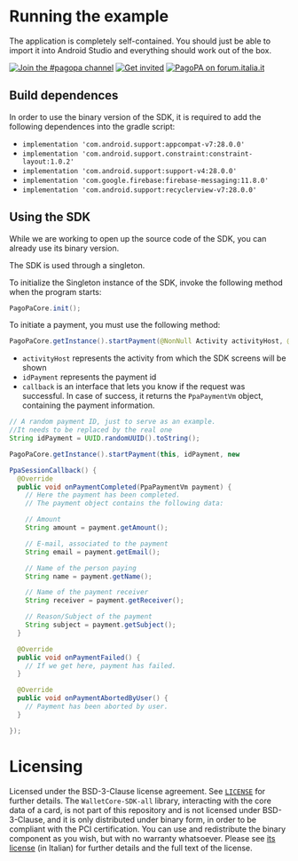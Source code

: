 # Running the example

The application is completely self-contained. You should just be able to import it into Android Studio and everything should work out of the box.

[![Join the #pagopa channel](https://img.shields.io/badge/Slack%20channel-%23pagopa-blue.svg?logo=slack)](https://developersitalia.slack.com/messages/C8HC6FVE0)
[![Get invited](https://slack.developers.italia.it/badge.svg)](https://slack.developers.italia.it/)
[![PagoPA on forum.italia.it](https://img.shields.io/badge/Forum-PagoPA-blue.svg)](https://forum.italia.it/c/pagopa)

## Build dependences

In order to use the binary version of the SDK, it is required to add the following dependences into the gradle script:

- `implementation 'com.android.support:appcompat-v7:28.0.0'`
- `implementation 'com.android.support.constraint:constraint-layout:1.0.2'`
- `implementation 'com.android.support:support-v4:28.0.0'`
- `implementation 'com.google.firebase:firebase-messaging:11.8.0'`
- `implementation 'com.android.support:recyclerview-v7:28.0.0'`

## Using the SDK

While we are working to open up the source code of the SDK, you can already use its binary version.

The SDK is used through a singleton.

To initialize the Singleton instance of the SDK, invoke the following method when the program starts:

```.java
PagoPaCore.init();
```

To initiate a payment, you must use the following method:

```.java
PagoPaCore.getInstance().startPayment(@NonNull Activity activityHost, @NonNull String idPayment, PpaSessionCallback callback);
```

- `activityHost` represents the activity from which the SDK screens will be shown
- `idPayment` represents the payment id
- `callback` is an interface that lets you know if the request was successful. In case of success, it returns the `PpaPaymentVm` object, containing the payment information.

```.java
// A random payment ID, just to serve as an example.
//It needs to be replaced by the real one
String idPayment = UUID.randomUUID().toString();

PagoPaCore.getInstance().startPayment(this, idPayment, new

PpaSessionCallback() {
  @Override
  public void onPaymentCompleted(PpaPaymentVm payment) {
    // Here the payment has been completed.
    // The payment object contains the following data:

    // Amount
    String amount = payment.getAmount();

    // E-mail, associated to the payment
    String email = payment.getEmail();

    // Name of the person paying
    String name = payment.getName();

    // Name of the payment receiver
    String receiver = payment.getReceiver();

    // Reason/Subject of the payment
    String subject = payment.getSubject();
  }

  @Override
  public void onPaymentFailed() {
    // If we get here, payment has failed.
  }

  @Override
  public void onPaymentAbortedByUser() {
    // Payment has been aborted by user.
  }

});

```

# Licensing

Licensed under the BSD-3-Clause license agreement. See [`LICENSE`](LICENSE) for further details.
The `WalletCore-SDK-all` library, interacting with the core data of a card, is not part of this repository and is not licensed under BSD-3-Clause, and it is only distributed under binary form, in order to be compliant with the PCI certification. You can use and redistribute the binary component as you wish, but with no warranty whatsoever. Please see [its license](WalletCore-SDK-all/LICENSE.md) (in Italian) for further details and the full text of the license.

